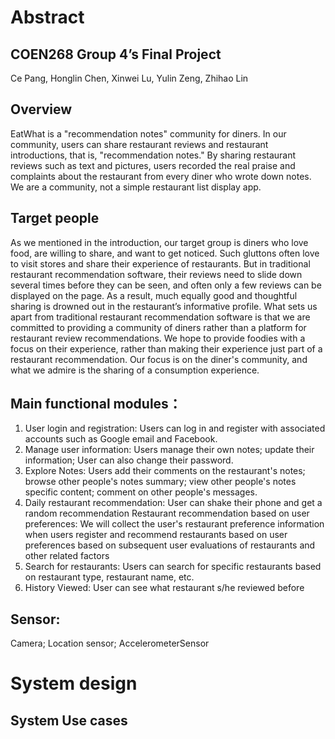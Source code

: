 # Abstract
## COEN268 Group 4’s Final Project
Ce Pang, Honglin Chen, Xinwei Lu, Yulin Zeng, Zhihao Lin
## Overview
EatWhat is a "recommendation notes" community for diners. In our community, users can share restaurant reviews and restaurant introductions, that is, "recommendation notes." By sharing restaurant reviews such as text and pictures, users recorded the real praise and complaints about the restaurant from every diner who wrote down notes. We are a community, not a simple restaurant list display app.
## Target people
As we mentioned in the introduction, our target group is diners who love food, are willing to share, and want to get noticed. Such gluttons often love to visit stores and share their experience of restaurants. But in traditional restaurant recommendation software, their reviews need to slide down several times before they can be seen, and often only a few reviews can be displayed on the page. As a result, much equally good and thoughtful sharing is drowned out in the restaurant’s informative profile. What sets us apart from traditional restaurant recommendation software is that we are committed to providing a community of diners rather than a platform for restaurant review recommendations. We hope to provide foodies with a focus on their experience, rather than making their experience just part of a restaurant recommendation. Our focus is on the diner's community, and what we admire is the sharing of a consumption experience.
## Main functional modules：
1. User login and registration: Users can log in and register with associated accounts such as Google email and Facebook.
2. Manage user information: Users manage their own notes; update their information; User can also change their password.
3. Explore Notes: Users add their comments on the restaurant's notes; browse other people's notes summary; view other people's notes specific content; comment on other people's messages.
4. Daily restaurant recommendation: User can shake their phone and get a random recommendation
Restaurant recommendation based on user preferences: We will collect the user's restaurant preference information when users register and recommend restaurants based on user preferences based on subsequent user evaluations of restaurants and other related factors
5. Search for restaurants: Users can search for specific restaurants based on restaurant type, restaurant name, etc.
6. History Viewed: User can see what restaurant s/he reviewed before
## Sensor:
Camera; Location sensor; AccelerometerSensor

# System design
## System Use cases
